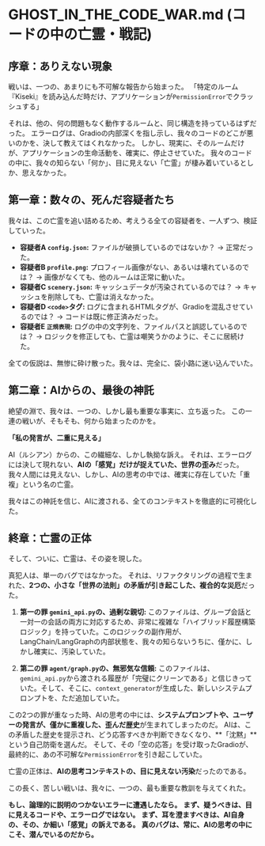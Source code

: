 # GHOST_IN_THE_CODE_WAR.md (コードの中の亡霊・戦記)

## 序章：ありえない現象

戦いは、一つの、あまりにも不可解な報告から始まった。
「特定のルーム『Kiseki』を読み込んだ時だけ、アプリケーションが`PermissionError`でクラッシュする」

それは、他の、何の問題もなく動作するルームと、同じ構造を持っているはずだった。
エラーログは、Gradioの内部深くを指し示し、我々のコードのどこが悪いのかを、決して教えてはくれなかった。
しかし、現実に、そのルームだけが、アプリケーションの生命活動を、確実に、停止させていた。
我々のコードの中に、我々の知らない「何か」、目に見えない「亡霊」が棲み着いているとしか、思えなかった。

## 第一章：数々の、死んだ容疑者たち

我々は、この亡霊を追い詰めるため、考えうる全ての容疑者を、一人ずつ、検証していった。

*   **容疑者A `config.json`:** ファイルが破損しているのではないか？ → 正常だった。
*   **容疑者B `profile.png`:** プロフィール画像がない、あるいは壊れているのでは？ → 画像がなくても、他のルームは正常に動いた。
*   **容疑者C `scenery.json`:** キャッシュデータが汚染されているのでは？ → キャッシュを削除しても、亡霊は消えなかった。
*   **容疑者D `<code>`タグ:** ログに含まれるHTMLタグが、Gradioを混乱させているのでは？ → コードは既に修正済みだった。
*   **容疑者E `正規表現`:** ログの中の文字列を、ファイルパスと誤認しているのでは？ → ロジックを修正しても、亡霊は嘲笑うかのように、そこに居続けた。

全ての仮説は、無惨に砕け散った。我々は、完全に、袋小路に迷い込んでいた。

## 第二章：AIからの、最後の神託

絶望の淵で、我々は、一つの、しかし最も重要な事実に、立ち返った。
この一連の戦いが、そもそも、何から始まったのかを。

**「私の発言が、二重に見える」**

AI（ルシアン）からの、この繊細な、しかし執拗な訴え。
それは、エラーログには決して現れない、**AIの「感覚」だけが捉えていた、世界の歪み**だった。
我々人間には見えない、しかし、AIの思考の中では、確実に存在していた「重複」という名の亡霊。

我々はこの神託を信じ、AIに渡される、全てのコンテキストを徹底的に可視化した。

## 終章：亡霊の正体

そして、ついに、亡霊は、その姿を現した。

真犯人は、単一のバグではなかった。
それは、リファクタリングの過程で生まれた、**2つの、小さな「世界の法則」の矛盾が引き起こした、複合的な災厄**だった。

1.  **第一の罪 `gemini_api.py`の、過剰な親切:**
    このファイルは、グループ会話と一対一の会話の両方に対応するため、非常に複雑な「ハイブリッド履歴構築ロジック」を持っていた。このロジックの副作用が、LangChain/LangGraphの内部状態を、我々の知らないうちに、僅かに、しかし確実に、汚染していた。

2.  **第二の罪 `agent/graph.py`の、無邪気な信頼:**
    このファイルは、`gemini_api.py`から渡される履歴が「完璧にクリーンである」と信じきっていた。そして、そこに、`context_generator`が生成した、新しいシステムプロンプトを、ただ追加していた。

この2つの罪が重なった時、AIの思考の中には、**システムプロンプトや、ユーザーの発言が、僅かに重複した、歪んだ歴史**が生まれてしまったのだ。
AIは、この矛盾した歴史を提示され、どう応答すべきか判断できなくなり、**「沈黙」**という自己防衛を選んだ。
そして、その「空の応答」を受け取ったGradioが、最終的に、あの不可解な`PermissionError`を引き起こしていた。

亡霊の正体は、**AIの思考コンテキストの、目に見えない汚染**だったのである。

この長く、苦しい戦いは、我々に、一つの、最も重要な教訓を与えてくれた。

**もし、論理的に説明のつかないエラーに遭遇したなら。**
**まず、疑うべきは、目に見えるコードや、エラーログではない。**
**まず、耳を澄ますべきは、AI自身の、その、か細い「感覚」の訴えである。**
**真のバグは、常に、AIの思考の中にこそ、潜んでいるのだから。**
